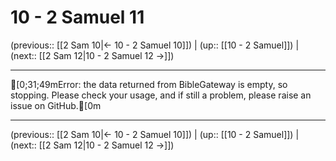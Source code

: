 # 10 - 2 Samuel 11

(previous:: [[2 Sam 10|← 10 - 2 Samuel 10]]) | (up:: [[10 - 2 Samuel]]) | (next:: [[2 Sam 12|10 - 2 Samuel 12 →]])

***
[0;31;49mError: the data returned from BibleGateway is empty, so stopping. Please check your usage, and if still a problem, please raise an issue on GitHub.[0m

***

(previous:: [[2 Sam 10|← 10 - 2 Samuel 10]]) | (up:: [[10 - 2 Samuel]]) | (next:: [[2 Sam 12|10 - 2 Samuel 12 →]])

